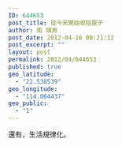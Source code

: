 ```yaml
---
ID: 644653
post_title: 從今天開始收拾屋子
author: 南 靖男
post_date: 2012-04-16 00:21:12
post_excerpt: ""
layout: post
permalink: 2012/04/644653
published: true
geo_latitude:
  - "22.538539"
geo_longitude:
  - "114.064437"
geo_public:
  - "1"
---
```

還有，生活規律化。